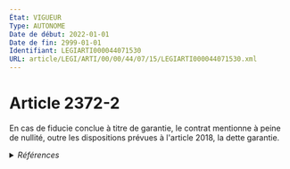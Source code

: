 ```yaml
---
État: VIGUEUR
Type: AUTONOME
Date de début: 2022-01-01
Date de fin: 2999-01-01
Identifiant: LEGIARTI000044071530
URL: article/LEGI/ARTI/00/00/44/07/15/LEGIARTI000044071530.xml
---
```


<h1>Article 2372-2</h1>

En cas de fiducie conclue à titre de garantie, le contrat mentionne à peine de
nullité, outre les dispositions prévues à l'article 2018, la dette garantie.


<details>
  <summary><em>Références</em></summary>

  <h2>Articles faisant référence à l'article</h2>
  
  <ul>
    <li>
      <a href="https://legal.tricoteuses.fr//redirection/LEGIARTI000044071519?vers=git&vers=legifrance">Code civil - article 2372-5 AUTONOME VIGUEUR, en vigueur depuis le 2022-01-01</a> CITATION source
    </li>
    <li>
      <a href="https://legal.tricoteuses.fr//redirection/LEGIARTI000044045520?vers=git&vers=legifrance">Ordonnance n° 2021-1192 du 15 septembre 2021 portant réforme du droit des sûretés - article 11 ENTIEREMENT_MODIF</a> MODIFIE source
    </li>
    <li>
      <a href="https://legal.tricoteuses.fr//redirection/LEGIARTI000006445388?vers=git&vers=legifrance">Code civil - article 2018 AUTONOME TRANSFERE, en vigueur du 1804-03-21 au 2006-03-24</a> CITATION cible
    </li>
    <li>
      <a href="https://legal.tricoteuses.fr//redirection/LEGIARTI000006445389?vers=git&vers=legifrance">Code civil - article 2018 AUTONOME MODIFIE, en vigueur du 2007-02-21 au 2008-08-06</a> CITATION cible
    </li>
    <li>
      <a href="https://legal.tricoteuses.fr//redirection/LEGIARTI000019288900?vers=git&vers=legifrance">Code civil - article 2018 AUTONOME VIGUEUR, en vigueur depuis le 2008-08-06</a> CITATION cible
    </li>
  </ul>
  
  <h2>Références faites par l'article</h2>
  
  <ul>
    <li>
      2021-09-15 MODIFIE cible <a href="https://legal.tricoteuses.fr//redirection/LEGIARTI000044045520?vers=git&vers=legifrance">Ordonnance n° 2021-1192 du 15 septembre 2021 portant réforme du droit des sûretés - article 11 ENTIEREMENT_MODIF</a>
    </li>
    <li>
      2999-01-01 CITATION source <a href="https://legal.tricoteuses.fr//redirection/LEGIARTI000006445388?vers=git&vers=legifrance">Code civil - article 2018 AUTONOME TRANSFERE, en vigueur du 1804-03-21 au 2006-03-24</a>
    </li>
    <li>
      2999-01-01 CITATION cible <a href="https://legal.tricoteuses.fr//redirection/LEGIARTI000044071519?vers=git&vers=legifrance">Code civil - article 2372-5 AUTONOME VIGUEUR, en vigueur depuis le 2022-01-01</a>
    </li>
  </ul>
</details>

